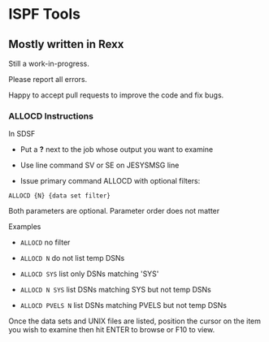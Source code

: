 # ISPF Tools
## Mostly written in Rexx ##

Still a work-in-progress.

Please report all errors.

Happy to accept pull requests to improve the code and fix bugs.

### ALLOCD Instructions ###

In SDSF

- Put a **?** next to the job whose output you want to examine

- Use line command SV or SE on JESYSMSG line

- Issue primary command ALLOCD with optional filters:

`ALLOCD {N} {data set filter}`

Both parameters are optional. Parameter order does not matter

Examples

- `ALLOCD`          no filter

- `ALLOCD N`        do not list temp DSNs

- `ALLOCD SYS`      list only DSNs matching 'SYS'

- `ALLOCD N SYS`    list DSNs matching SYS but not temp DSNs

- `ALLOCD PVELS N`  list DSNs matching PVELS but not temp DSNs

Once the data sets and UNIX files are listed, position the cursor
on the item you wish to examine then hit ENTER to browse or F10 to view.
